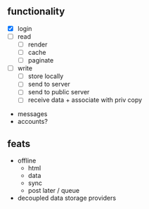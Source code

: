 ## functionality

- [x] login
- [ ] read
	- [ ] render
	- [ ] cache
	- [ ] paginate
- [ ] write
	- [ ] store locally
	- [ ] send to server
	- [ ] send to public server
	- [ ] receive data + associate with priv copy
- messages
- accounts?

## feats

- offline
	- html
	- data
	- sync
	- post later / queue
- decoupled data storage providers
